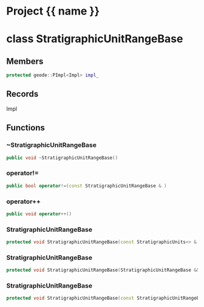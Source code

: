 <script setup>
import {useRoute} from 'vitepress'
const {path} = useRoute()
const tokens = path.split('/')
const words = tokens[2].split('-');
for (let i = 0; i < words.length; i++) {
    words[i] = words[i].charAt(0).toUpperCase() + words[i].slice(1);
    words[i] = words[i].replace('geode', 'Geode')
}
const name = words.join('-');
</script>
# Project {{ name }}

# class StratigraphicUnitRangeBase


## Members

```cpp
protected geode::PImpl<Impl> impl_

```



## Records

Impl



## Functions

### ~StratigraphicUnitRangeBase

```cpp
public void ~StratigraphicUnitRangeBase()
```


### operator!=

```cpp
public bool operator!=(const StratigraphicUnitRangeBase & )
```


### operator++

```cpp
public void operator++()
```


### StratigraphicUnitRangeBase

```cpp
protected void StratigraphicUnitRangeBase(const StratigraphicUnits<> & stratigraphic_units)
```


### StratigraphicUnitRangeBase

```cpp
protected void StratigraphicUnitRangeBase(StratigraphicUnitRangeBase && other)
```


### StratigraphicUnitRangeBase

```cpp
protected void StratigraphicUnitRangeBase(const StratigraphicUnitRangeBase & other)
```




